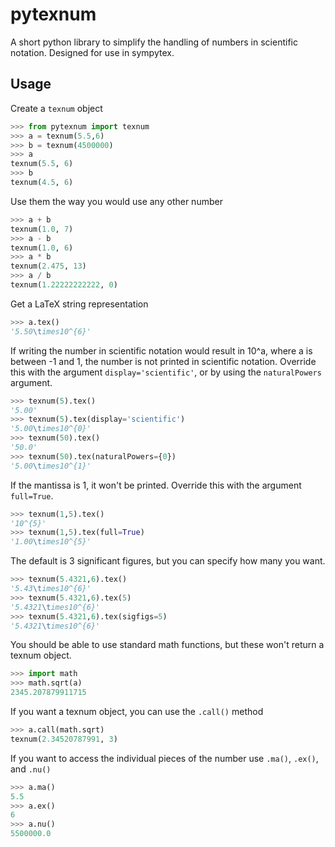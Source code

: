 pytexnum
========

A short python library to simplify the handling of numbers in scientific notation. Designed for use in sympytex.


Usage
-----

Create a `texnum` object
```python
>>> from pytexnum import texnum
>>> a = texnum(5.5,6)
>>> b = texnum(4500000)
>>> a
texnum(5.5, 6)
>>> b
texnum(4.5, 6)
```

Use them the way you would use any other number
```python
>>> a + b
texnum(1.0, 7)
>>> a - b
texnum(1.0, 6)
>>> a * b
texnum(2.475, 13)
>>> a / b
texnum(1.22222222222, 0)
```

Get a LaTeX string representation
```python
>>> a.tex()
'5.50\times10^{6}'
```

If writing the number in scientific notation would result in 10^a, where a is
between -1 and 1, the number is not printed in scientific notation. Override
this with the argument `display='scientific'`, or by using the `naturalPowers`
argument.
```python
>>> texnum(5).tex()
'5.00'
>>> texnum(5).tex(display='scientific')
'5.00\times10^{0}'
>>> texnum(50).tex()
'50.0'
>>> texnum(50).tex(naturalPowers={0})
'5.00\times10^{1}'
```

If the mantissa is 1, it won't be printed.
Override this with the argument `full=True`.
```python
>>> texnum(1,5).tex()
'10^{5}'
>>> texnum(1,5).tex(full=True)
'1.00\times10^{5}'
```

The default is 3 significant figures, but you can specify how many you want.
```python
>>> texnum(5.4321,6).tex()
'5.43\times10^{6}'
>>> texnum(5.4321,6).tex(5)
'5.4321\times10^{6}'
>>> texnum(5.4321,6).tex(sigfigs=5)
'5.4321\times10^{6}'
```

You should be able to use standard math functions, but these won't return a
texnum object.
```python
>>> import math
>>> math.sqrt(a)
2345.207879911715
```

If you want a texnum object, you can use the `.call()` method
```python
>>> a.call(math.sqrt)
texnum(2.34520787991, 3)
```

If you want to access the individual pieces of the number use
`.ma()`, `.ex()`, and `.nu()`
```python
>>> a.ma()
5.5
>>> a.ex()
6
>>> a.nu()
5500000.0
```